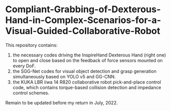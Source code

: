 # Compliant-Grabbing-of-Dexterous-Hand-in-Complex-Scenarios-for-a-Visual-Guided-Collaborative-Robot
This repository contains: 
1. the necessary codes driving the InspireHand Dexterous Hand (right one) to open and close based on the feedback of force sensors mounted on every DoF.
2. the SGG-Net codes for visual object detection and grasp generation simultaneously based on YOLO v5 and GG-CNN.
3. the KUKA LBR iiwa 14 R820 collaborative robot pick-and-place control code, which contains torque-based collision detection and impedance control schemes.

Remain to be updated before my return in July, 2022.
